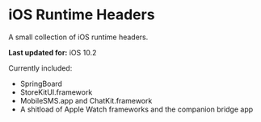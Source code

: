 # iOS Runtime Headers
A small collection of iOS runtime headers.

**Last updated for:** iOS 10.2

Currently included:

* SpringBoard
* StoreKitUI.framework
* MobileSMS.app and ChatKit.framework
* A shitload of Apple Watch frameworks and the companion bridge app
